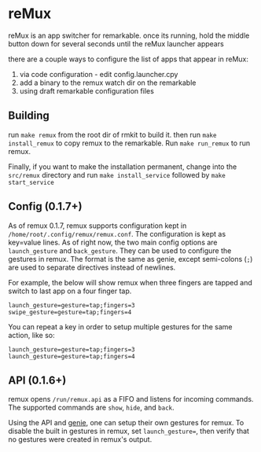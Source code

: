 # reMux

reMux is an app switcher for remarkable. once its running, hold the middle
button down for several seconds until the reMux launcher appears

there are a couple ways to configure the list of apps that appear in reMux:

1. via code configuration - edit config.launcher.cpy
2. add a binary to the remux watch dir on the remarkable
3. using draft remarkable configuration files


## Building

run `make remux` from the root dir of rmkit to build it. then run `make
install_remux` to copy remux to the remarkable. Run `make run_remux` to run remux.

Finally, if you want to make the installation permanent, change into the
`src/remux` directory and run `make install_service` followed by `make
start_service`


## Config (0.1.7+)

As of remux 0.1.7, remux supports configuration kept in `/home/root/.config/remux/remux.conf`. The configuration is kept as key=value lines. As of right now, the two main config options are `launch_gesture` and `back_gesture`. They can be used to configure the gestures in remux. The format is the same as genie, except semi-colons (`;`) are used to separate directives instead of newlines.

For example, the below will show remux when three fingers are tapped and switch
to last app on a four finger tap.

```
launch_gesture=gesture=tap;fingers=3
swipe_gesture=gesture=tap;fingers=4
```

You can repeat a key in order to setup multiple gestures for the same action, like so:

```
launch_gesture=gesture=tap;fingers=3
launch_gesture=gesture=tap;fingers=4
```


## API (0.1.6+)

remux opens `/run/remux.api` as a FIFO and listens for incoming commands. The supported commands are `show`, `hide`, and `back`.

Using the API and [genie](../genie), one can setup their own gestures for remux. To disable the built in gestures in remux, set `launch_gesture=`, then verify that no gestures were created in remux's output.
